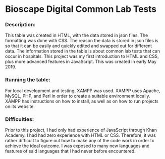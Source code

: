 # Bioscape Digital Common Lab Tests

### Description:
This table was created in HTML, with the data stored in json files. The formatting was done with CSS.
The reason the data is stored in json files is so that it can be easily and quickly edited and swapped out for different data.
The information stored in the table is about common lab tests that can occur in hospitals.
This project was my first introduction to HTML and CSS, plus more advanced features in JavaScript. This was created in early May 2019.

### Running the table:
For local development and testing, XAMPP was used. XAMPP uses Apache, MySQL, PHP, and Perl in order to create a suitable environment locally.
XAMPP has instructions on how to install, as well as on how to run projects on its website.

### Difficulties:
Prior to this project, I had only had experience of JavaScript through Khan Academy. I had had zero experience with HTML or CSS.
Therefore, it was rather difficult to figure out how to make any of the code work in order to achieve the ideal outcome.
I was exposed to many new languages and features of said languages that I had never before encountered.
